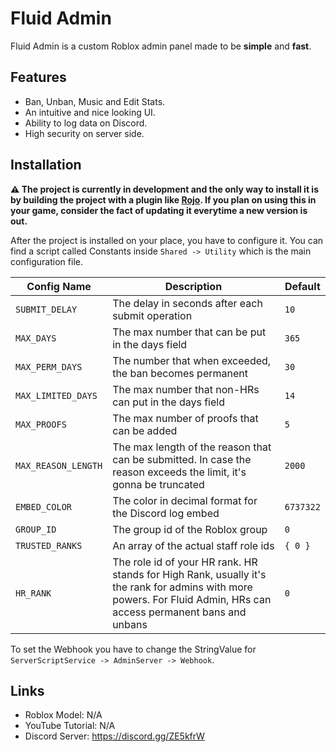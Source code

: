 # Fluid Admin

Fluid Admin is a custom Roblox admin panel made to be **simple** and **fast**.

## Features

- Ban, Unban, Music and Edit Stats.
- An intuitive and nice looking UI.
- Ability to log data on Discord.
- High security on server side.

## Installation

**⚠️ The project is currently in development and the only way to install it is by building the project with a plugin like [Rojo](https://rojo.space/). If you plan on using this in your game, consider the fact of updating it everytime a new version is out.**

After the project is installed on your place, you have to configure it.
You can find a script called Constants inside `Shared -> Utility` which is the main configuration file.

| Config Name | Description | Default |
|-------------|-------------|---------|
| `SUBMIT_DELAY` | The delay in seconds after each submit operation | `10` |
| `MAX_DAYS` | The max number that can be put in the days field | `365` |
| `MAX_PERM_DAYS` | The number that when exceeded, the ban becomes permanent | `30` |
| `MAX_LIMITED_DAYS` | The max number that non-HRs can put in the days field | `14` |
| `MAX_PROOFS` | The max number of proofs that can be added | `5` |
| `MAX_REASON_LENGTH` | The max length of the reason that can be submitted. In case the reason exceeds the limit, it's gonna be truncated | `2000` |
| `EMBED_COLOR` | The color in decimal format for the Discord log embed | `6737322` |
| `GROUP_ID` | The group id of the Roblox group | `0` |
| `TRUSTED_RANKS` | An array of the actual staff role ids | `{ 0 }` |
| `HR_RANK` | The role id of your HR rank. HR stands for High Rank, usually it's the rank for admins with more powers. For Fluid Admin, HRs can access permanent bans and unbans | `0` |

To set the Webhook you have to change the StringValue for `ServerScriptService -> AdminServer -> Webhook`.

## Links

- Roblox Model: N/A
- YouTube Tutorial: N/A
- Discord Server: https://discord.gg/ZE5kfrW